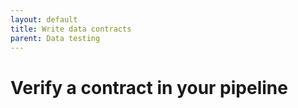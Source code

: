 ```yaml
---
layout: default
title: Write data contracts
parent: Data testing
---
```

# Verify a contract in your pipeline